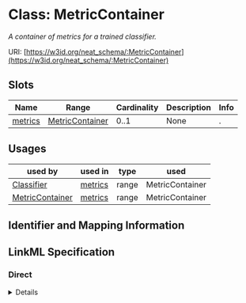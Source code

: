 # Class: MetricContainer
_A container of metrics for a trained classifier._





URI: [https://w3id.org/neat_schema/:MetricContainer](https://w3id.org/neat_schema/:MetricContainer)



<!-- no inheritance hierarchy -->



## Slots

| Name | Range | Cardinality | Description  | Info |
| ---  | --- | --- | --- | --- |
| [metrics](metrics.md) | [MetricContainer](MetricContainer.md) | 0..1 | None  | . |


## Usages


| used by | used in | type | used |
| ---  | --- | --- | --- |
| [Classifier](Classifier.md) | [metrics](metrics.md) | range | MetricContainer |
| [MetricContainer](MetricContainer.md) | [metrics](metrics.md) | range | MetricContainer |



## Identifier and Mapping Information









## LinkML Specification

<!-- TODO: investigate https://stackoverflow.com/questions/37606292/how-to-create-tabbed-code-blocks-in-mkdocs-or-sphinx -->

### Direct

<details>
```yaml
name: MetricContainer
description: A container of metrics for a trained classifier.
from_schema: https://w3id.org/neat_schema
attributes:
  metrics:
    name: metrics
    from_schema: https://w3id.org/neat_schema
    range: Metric

```
</details>

### Induced

<details>
```yaml
name: MetricContainer
description: A container of metrics for a trained classifier.
from_schema: https://w3id.org/neat_schema
attributes:
  metrics:
    name: metrics
    from_schema: https://w3id.org/neat_schema
    alias: metrics
    owner: MetricContainer
    range: MetricContainer

```
</details>